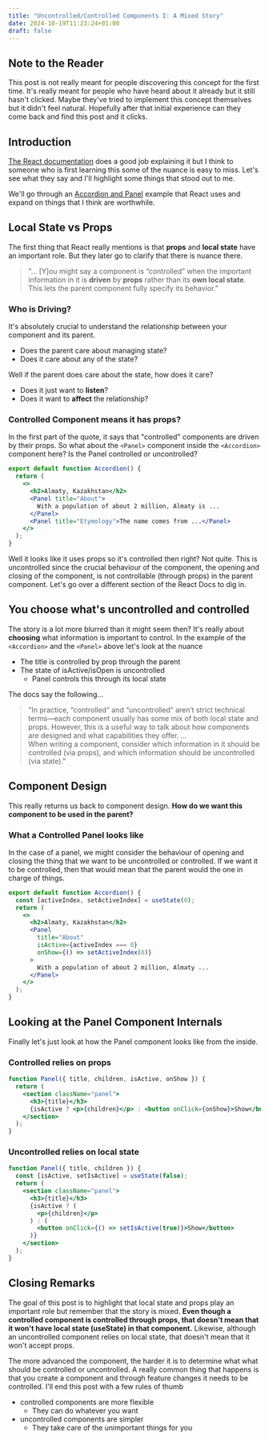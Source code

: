 ```yaml
---
title: "Uncontrolled/Controlled Components I: A Mixed Story"
date: 2024-10-19T11:23:24+01:00
draft: false
---
```


## Note to the Reader

This post is not really meant for people discovering this concept for the first time.
It's really meant for people who have heard about it already but it still hasn't
clicked.
Maybe they've tried to implement this concept themselves but it didn't feel natural.
Hopefully after that initial experience can they come back and find this
post and it clicks.

## Introduction

[The React documentation](https://react.dev/learn/sharing-state-between-components#controlled-and-uncontrolled-components)
does a good job explaining it but I think to someone who is first learning this
some of the nuance is easy to miss. Let's see what they say and I'll highlight
some things that stood out to me.

We'll go through an [Accordion and Panel](https://codesandbox.io/p/sandbox/9r8r22)
example that React uses and expand on things that I think are worthwhile.

## Local State vs Props

The first thing that React really mentions is that **props** and **local state**
have an important role.
But they later go to clarify that there is nuance there.

> "... [Y]ou might say a component is “controlled” when the important information
> in it is **driven** by **props** rather than its **own local state**.
> This lets the parent component fully specify its behavior."

### Who is Driving?

It's absolutely crucial to understand the relationship between your
component and its parent.

- Does the parent care about managing state?
- Does it care about any of the state?

Well if the parent does care about the state, how does it care?

- Does it just want to **listen**?
- Does it want to **affect** the relationship?

### Controlled Component means it has props?

In the first part of the quote, it says that "controlled" components are driven
by their props. So what about the `<Panel>` component inside the `<Accordion>`
component here? Is the Panel controlled or uncontrolled?

```jsx
export default function Accordion() {
  return (
    <>
      <h2>Almaty, Kazakhstan</h2>
      <Panel title="About">
        With a population of about 2 million, Almaty is ...
      </Panel>
      <Panel title="Etymology">The name comes from ...</Panel>
    </>
  );
}
```

Well it looks like it uses props so it's controlled then right?
Not quite. This is uncontrolled since the crucial behaviour of the component,
the opening and closing of the component, is not controllable (through props)
in the parent component.
Let's go over a different section of the React Docs to dig in.

## You choose what's uncontrolled and controlled

The story is a lot more blurred than it might seem then? It's really
about **choosing** what information is important to control. In
the example of the `<Accordion>` and the `<Panel>` above let's look
at the nuance

- The title is controlled by prop through the parent
- The state of isActive/isOpen is uncontrolled
  - Panel controls this through its local state

The docs say the following...

> "In practice, “controlled” and “uncontrolled” aren’t strict technical
> terms—each component usually has some mix of both local state and props.
> However, this is a useful way to talk about how components are designed
> and what capabilities they offer.
> ...\
> When writing a component, consider which information in it should be
> controlled (via props), and which information should be uncontrolled
> (via state)."

## Component Design

This really returns us back to component design. **How do we want this
component to be used in the parent?**

### What a Controlled Panel looks like

In the case of a panel, we might consider the behaviour of opening
and closing the thing that we want to be uncontrolled or controlled.
If we want it to be controlled, then that would mean that the parent
would the one in charge of things.

```jsx
export default function Accordion() {
  const [activeIndex, setActiveIndex] = useState(0);
  return (
    <>
      <h2>Almaty, Kazakhstan</h2>
      <Panel
        title="About"
        isActive={activeIndex === 0}
        onShow={() => setActiveIndex(0)}
      >
        With a population of about 2 million, Almaty ...
      </Panel>
    </>
  );
}
```

## Looking at the Panel Component Internals

Finally let's just look at how the Panel component looks like from the inside.

### Controlled relies on props

```jsx
function Panel({ title, children, isActive, onShow }) {
  return (
    <section className="panel">
      <h3>{title}</h3>
      {isActive ? <p>{children}</p> : <button onClick={onShow}>Show</button>}
    </section>
  );
}
```

### Uncontrolled relies on local state

```jsx
function Panel({ title, children }) {
  const [isActive, setIsActive] = useState(false);
  return (
    <section className="panel">
      <h3>{title}</h3>
      {isActive ? (
        <p>{children}</p>
      ) : (
        <button onClick={() => setIsActive(true)}>Show</button>
      )}
    </section>
  );
}
```

## Closing Remarks

The goal of this post is to highlight that local state and props play
an important role but remember that the story is mixed. **Even though
a controlled component is controlled through props, that doesn't mean
that it won't have local state (useState) in that component.** Likewise,
although an uncontrolled component relies on local state, that doesn't
mean that it won't accept props.

The more advanced the component, the harder it is to determine what
what should be controlled or uncontrolled. A really common thing
that happens is that you create a component and through feature changes
it needs to be controlled. I'll end this post with a few rules of thumb

- controlled components are more flexible
  - They can do whatever you want
- uncontrolled components are simpler
  - They take care of the unimportant things for you
